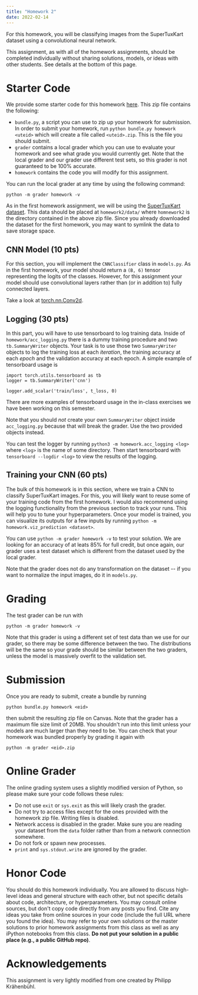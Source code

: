 ```yaml
---
title: "Homework 2"
date: 2022-02-14
---
```


For this homework, you will be classifying images from the SuperTuxKart dataset
using a convolutional neural network.

This assignment, as with all of the homework assignments, should be completed
individually without sharing solutions, models, or ideas with other students.
See details at the bottom of this page.

# Starter Code

We provide some starter code for this homework
[here](/cs342-homeworks/hw2.zip). This zip file contains the following:

- `bundle.py`, a script you can use to zip up your homework for submission. In
  order to submit your homework, run `python bundle.py homework <uteid>` which
  will create a file called `<uteid>.zip`. This is the file you should submit.
- `grader` contains a local grader which you can use to evaluate your homework
  and see what grade you would currently get. Note that the local grader and
  our grader use different test sets, so this grader is not guaranteed to be
  100% accurate.
- `homework` contains the code you will modify for this assignment.

You can run the local grader at any time by using the following command:

    python -m grader homework -v

As in the first homework assignment, we will be using the [SuperTuxKart dataset](https://drive.google.com/a/utexas.edu/file/d/1Gg-SblaraCKqypAKtmrGEO3wgR8uaYaL).
This data should be placed at `homework2/data/` where `homnework2` is the
directory contained in the above zip file. Since you already downloaded the
dataset for the first homework, you may want to symlink the data to save
storage space.

## CNN Model (10 pts)

For this section, you will implement the `CNNClassifier` class in `models.py`.
As in the first homework, your model should return a `(B, 6)` tensor
representing the logits of the classes. However, for this assignment your model
should use convolutional layers rather than (or in addition to) fully connected
layers.

Take a look at [torch.nn.Conv2d](https://pytorch.org/docs/stable/generated/torch.nn.Conv2d.html#torch.nn.Conv2d).

## Logging (30 pts)

In this part, you will have to use tensorboard to log training data. Inside of
`homework/acc_logging.py` there is a dummy training procedure and two
`tb.SummaryWriter` objects. Your task is to use those two `SummaryWriter`
objects to log the training loss at each *iteration*, the training accuracy at
each *epoch* and the validation accuracy at each epoch. A simple example of
tensorboard usage is

    import torch.utils.tensorboard as tb
    logger = tb.SummaryWriter('cnn')

    logger.add_scalar('train/loss', t_loss, 0)

There are more examples of tensorboard usage in the in-class exercises we have
been working on this semester.

Note that you should *not* create your own `SummaryWriter` object inside
`acc_logging.py` because that will break the grader. Use the two provided
objects instead.

You can test the logger by running `python3 -m homework.acc_logging <log>`
where `<log>` is the name of some directory. Then start tensorboard with
`tensorboard --logdir <log>` to view the results of the logging.

## Training your CNN (60 pts)

The bulk of this homework is in this section, where we train a CNN to classify
SuperTuxKart images. For this, you will likely want to reuse some of your
training code from the first homework. I would also recommend using the logging
functionality from the previous section to track your runs. This will help you
to tune your hyperparameters. Once your model is trained, you can visualize its
outputs for a few inputs by running `python -m homework.viz_prediction <dataset>`.

You can use `python -m grader homework -v` to test your solution.  We are
looking for an accuracy of at leats 85\% for full credit, but once again, our
grader uses a test dataset which is different from the dataset used by the
local grader.

Note that the grader does not do any transformation on the dataset -- if you
want to normalize the input images, do it in `models.py`.

# Grading

The test grader can be run with

    python -m grader homework -v

Note that this grader is using a different set of test data than we use for our
grader, so there may be some difference between the two. The distributions will
be the same so your grade should be similar between the two graders, unless the
model is massively overfit to the validation set.

# Submission

Once you are ready to submit, create a bundle by running

    python bundle.py homework <eid>

then submit the resulting zip file on Canvas. Note that the grader has a
maximum file size limit of 20MB. You shouldn't run into this limit unless your
models are much larger than they need to be. You can check that your homework
was bundled properly by grading it again with

    python -m grader <eid>.zip

# Online Grader

The online grading system uses a slightly modified version of Python, so please
make sure your code follows these rules:
- Do not use `exit` or `sys.exit` as this will likely crash the grader.
- Do not try to access files except for the ones provided with the homework zip
  file. Writing files is disabled.
- Network access is disabled in the grader. Make sure you are reading your
  dataset from the `data` folder rather than from a network connection
  somewhere.
- Do not fork or spawn new processes.
- `print` and `sys.stdout.write` are ignored by the grader.

# Honor Code

You should do this homework individually. You are allowed to discuss high-level
ideas and general structure with each other, but not specific details about
code, architecture, or hyperparameters. You may consult online sources, but
don't copy code directly from any posts you find. Cite any ideas you take from
online sources in your code (include the full URL where you found the idea).
You may refer to your own solutions or the master solutions to prior homework
assignments from this class as well as any iPython notebooks from this class.
**Do not put your solution in a public place (e.g., a public GitHub repo)**.

# Acknowledgements

This assignment is very lightly modified from one created by Philipp
Krähenbühl.
